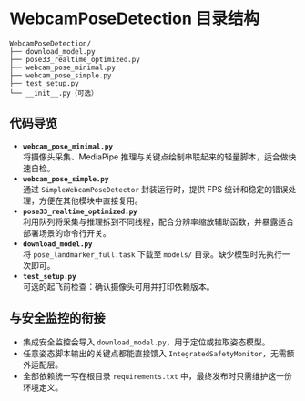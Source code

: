 # WebcamPoseDetection 目录结构

```
WebcamPoseDetection/
├── download_model.py
├── pose33_realtime_optimized.py
├── webcam_pose_minimal.py
├── webcam_pose_simple.py
├── test_setup.py
└── __init__.py（可选）
```

## 代码导览

- **`webcam_pose_minimal.py`**  
  将摄像头采集、MediaPipe 推理与关键点绘制串联起来的轻量脚本，适合做快速自检。
- **`webcam_pose_simple.py`**  
  通过 `SimpleWebcamPoseDetector` 封装运行时，提供 FPS 统计和稳定的错误处理，方便在其他模块中直接复用。
- **`pose33_realtime_optimized.py`**  
  利用队列将采集与推理拆到不同线程，配合分辨率缩放辅助函数，并暴露适合部署场景的命令行开关。
- **`download_model.py`**  
  将 `pose_landmarker_full.task` 下载至 `models/` 目录。缺少模型时先执行一次即可。
- **`test_setup.py`**  
  可选的起飞前检查：确认摄像头可用并打印依赖版本。

## 与安全监控的衔接

- 集成安全监控会导入 `download_model.py`，用于定位或拉取姿态模型。
- 任意姿态脚本输出的关键点都能直接馈入 `IntegratedSafetyMonitor`，无需额外适配层。
- 全部依赖统一写在根目录 `requirements.txt` 中，最终发布时只需维护这一份环境定义。
